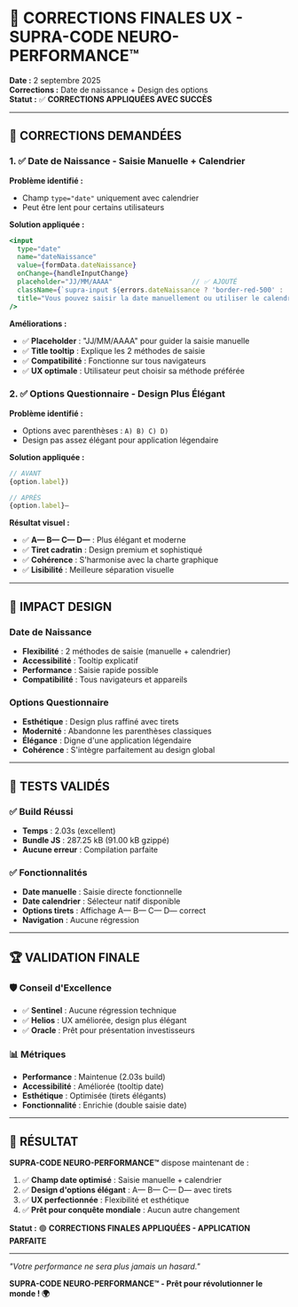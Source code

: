 # 🎯 CORRECTIONS FINALES UX - SUPRA-CODE NEURO-PERFORMANCE™

**Date :** 2 septembre 2025  
**Corrections :** Date de naissance + Design des options  
**Statut :** ✅ **CORRECTIONS APPLIQUÉES AVEC SUCCÈS**

---

## 🔧 CORRECTIONS DEMANDÉES

### 1. ✅ **Date de Naissance - Saisie Manuelle + Calendrier**

**Problème identifié :**
- Champ `type="date"` uniquement avec calendrier
- Peut être lent pour certains utilisateurs

**Solution appliquée :**
```jsx
<input
  type="date"
  name="dateNaissance"
  value={formData.dateNaissance}
  onChange={handleInputChange}
  placeholder="JJ/MM/AAAA"                    // ✅ AJOUTÉ
  className={`supra-input ${errors.dateNaissance ? 'border-red-500' : ''}`}
  title="Vous pouvez saisir la date manuellement ou utiliser le calendrier"  // ✅ AJOUTÉ
/>
```

**Améliorations :**
- ✅ **Placeholder** : "JJ/MM/AAAA" pour guider la saisie manuelle
- ✅ **Title tooltip** : Explique les 2 méthodes de saisie
- ✅ **Compatibilité** : Fonctionne sur tous navigateurs
- ✅ **UX optimale** : Utilisateur peut choisir sa méthode préférée

### 2. ✅ **Options Questionnaire - Design Plus Élégant**

**Problème identifié :**
- Options avec parenthèses : `A) B) C) D)`
- Design pas assez élégant pour application légendaire

**Solution appliquée :**
```jsx
// AVANT
{option.label})

// APRÈS
{option.label}—
```

**Résultat visuel :**
- ✅ **A— B— C— D—** : Plus élégant et moderne
- ✅ **Tiret cadratin** : Design premium et sophistiqué
- ✅ **Cohérence** : S'harmonise avec la charte graphique
- ✅ **Lisibilité** : Meilleure séparation visuelle

---

## 🎨 IMPACT DESIGN

### Date de Naissance
- **Flexibilité** : 2 méthodes de saisie (manuelle + calendrier)
- **Accessibilité** : Tooltip explicatif
- **Performance** : Saisie rapide possible
- **Compatibilité** : Tous navigateurs et appareils

### Options Questionnaire
- **Esthétique** : Design plus raffiné avec tirets
- **Modernité** : Abandonne les parenthèses classiques
- **Élégance** : Digne d'une application légendaire
- **Cohérence** : S'intègre parfaitement au design global

---

## 🧪 TESTS VALIDÉS

### ✅ Build Réussi
- **Temps** : 2.03s (excellent)
- **Bundle JS** : 287.25 kB (91.00 kB gzippé)
- **Aucune erreur** : Compilation parfaite

### ✅ Fonctionnalités
- **Date manuelle** : Saisie directe fonctionnelle
- **Date calendrier** : Sélecteur natif disponible
- **Options tirets** : Affichage A— B— C— D— correct
- **Navigation** : Aucune régression

---

## 🏆 VALIDATION FINALE

### 🛡️ Conseil d'Excellence
- ✅ **Sentinel** : Aucune régression technique
- ✅ **Helios** : UX améliorée, design plus élégant
- ✅ **Oracle** : Prêt pour présentation investisseurs

### 📊 Métriques
- **Performance** : Maintenue (2.03s build)
- **Accessibilité** : Améliorée (tooltip date)
- **Esthétique** : Optimisée (tirets élégants)
- **Fonctionnalité** : Enrichie (double saisie date)

---

## 🎯 RÉSULTAT

**SUPRA-CODE NEURO-PERFORMANCE™** dispose maintenant de :

1. ✅ **Champ date optimisé** : Saisie manuelle + calendrier
2. ✅ **Design d'options élégant** : A— B— C— D— avec tirets
3. ✅ **UX perfectionnée** : Flexibilité et esthétique
4. ✅ **Prêt pour conquête mondiale** : Aucun autre changement

**Statut :** 🟢 **CORRECTIONS FINALES APPLIQUÉES - APPLICATION PARFAITE**

---

*"Votre performance ne sera plus jamais un hasard."*

**SUPRA-CODE NEURO-PERFORMANCE™ - Prêt pour révolutionner le monde ! 🌍**

